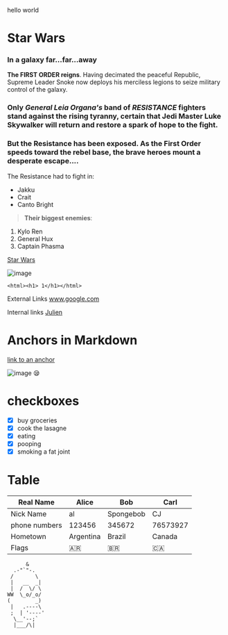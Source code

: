 hello world
# Star Wars  
### In a galaxy far...far...away

**The FIRST ORDER reigns**. Having decimated the peaceful Republic, Supreme Leader Snoke now deploys his merciless legions to seize military control of the galaxy.   
### Only _**General Leia Organa's**_ band of _RESISTANCE_ fighters stand against the rising tyranny, certain that **Jedi Master Luke Skywalker** will return and restore a spark of hope to the fight.     
  ### But the Resistance has been exposed. As the First Order speeds toward the rebel base, the brave heroes mount a desperate escape....

The Resistance had to fight in:
* Jakku  
* Crait  
* Canto Bright


>**Their biggest enemies**:   
1. Kylo Ren
  2. General Hux   
3. Captain Phasma



[Star Wars](https://www.oxigenio.fm/wp-content/uploads/2019/04/star-wars-episode-9.jpg)

![image](https://www.oxigenio.fm/wp-content/uploads/2019/04/star-wars-episode-9.jpg "star wars") 

```<html><h1> 1</h1></html>```

External Links
www.google.com

Internal links [Julien](../../../julien)


# Anchors in Markdown 
[link to an anchor](#anchors-in-markdown)

![image](images/episode8.jpg)
:sleepy:
# checkboxes
- [x] buy groceries
- [x] cook the lasagne
- [x] eating
- [x] pooping
- [x] smoking a fat joint

# Table

|Real Name|Alice| Bob| Carl|
|-|-|-|-|
|Nick Name|al   |Spongebob|CJ|
|phone numbers|123456  |345672|76573927|
|Hometown|Argentina   |Brazil|Canada|
|Flags|:argentina:|:brazil:|:canada:|


          &
      .-"`"-.
     /       \
     |   __  _|
     |  /  \/ \
    WW  \_o/_o/
    (        _)
     |   .----\
     ;  | '----'
      \__'--;`
      |___/\|